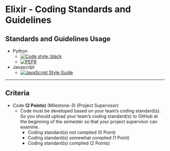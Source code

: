 # Elixir - Coding Standards and Guidelines

## Standards and Guidelines Usage

- Python
  - [![Code style: black](https://img.shields.io/badge/code%20style-black-000000.svg)](https://github.com/psf/black)
  - [![PEP8](https://img.shields.io/badge/code%20style-pep8-orange.svg)](https://www.python.org/dev/peps/pep-0008/)
- Javascript
  - [![JavaScript Style Guide](https://img.shields.io/badge/code_style-standard-brightgreen.svg)](https://standardjs.com)

----------

## Criteria

- Code **(2 Points)** (Milestone-3) (Project Supervisor)
  - Code must be developed based on your team’s coding standard(s). So you should upload your team’s coding standard(s) to GitHub at the beginning of the semester so that your project supervisor can examine.
    - Coding standard(s) not complied (0 Point)
    - Coding standard(s) somewhat complied (1 Point)
    - Coding standard(s) complied (2 Points)